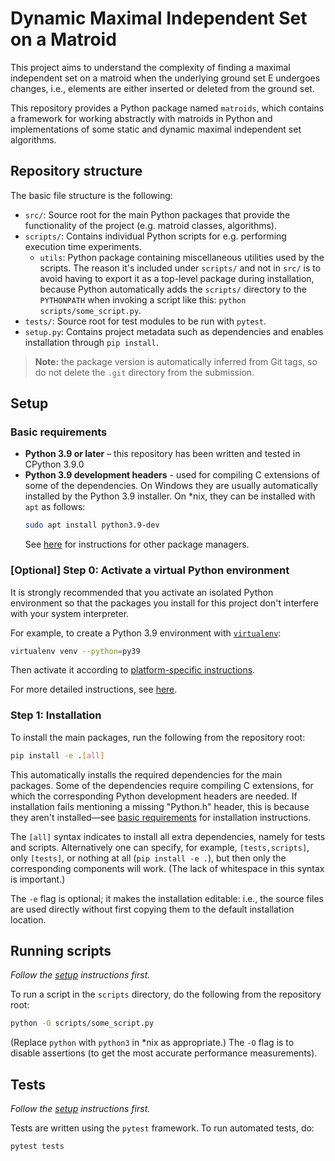  # Dynamic Maximal Independent Set on a Matroid

This project aims to understand the complexity of finding a maximal independent set on a matroid when the underlying ground 
set E undergoes changes, i.e., elements are either inserted or deleted from the ground set. 

This repository provides a Python package named `matroids`, which contains 
a framework for working abstractly with matroids in Python 
and implementations of some static and dynamic maximal independent set algorithms. 


## Repository structure

The basic file structure is the following:

- `src/`: Source root for the main Python packages that provide the functionality of the project (e.g. matroid classes, algorithms).
- `scripts/`: Contains individual Python scripts for e.g. performing execution time experiments.
  - `utils`: Python package containing miscellaneous utilities used by the scripts. The reason it's included under `scripts/` and not in `src/` is to avoid having to export it as a top-level package during installation, because Python automatically adds the `scripts/` directory to the `PYTHONPATH` when invoking a script like this: `python scripts/some_script.py`.
- `tests/`: Source root for test modules to be run with `pytest`.
- `setup.py`: Contains project metadata such as dependencies and enables installation through `pip install`.

> **Note:** the package version is automatically inferred from Git tags, so do not delete the `.git` directory from the submission. 


## Setup

### Basic requirements

- **Python 3.9 or later** –
this repository has been written and tested in CPython 3.9.0
- **Python 3.9 development headers** - used for compiling C extensions of some of the
  dependencies.
  On Windows they are usually automatically installed by the Python 3.9 installer.
  On *nix, they can be installed with `apt` as follows:
  ```bash
  sudo apt install python3.9-dev
  ```
  See [here](https://stackoverflow.com/a/21530768/6117426) for instructions for other package managers.


### [Optional] Step 0: Activate a virtual Python environment

It is strongly recommended that you activate an isolated Python environment
so that the packages you install for this project don't interfere with
your system interpreter.

For example, to create a Python 3.9 environment with [`virtualenv`](https://virtualenv.pypa.io/en/latest/):
```bash
virtualenv venv --python=py39
```
Then activate it according to [platform-specific instructions](https://virtualenv.pypa.io/en/latest/user_guide.html#activators).

For more detailed instructions, see [here](https://virtualenv.pypa.io/en/latest/user_guide.html).


### Step 1: Installation

To install the main packages, run the following from the repository root:
```bash
pip install -e .[all]
```
This automatically installs the required dependencies for the main packages.
Some of the dependencies require compiling C extensions, for which the corresponding Python development headers are needed.
If installation fails mentioning a missing "Python.h" header, this is because they aren't installed—see [basic requirements](#basic-requirements) for installation instructions.

The `[all]` syntax indicates to install all extra dependencies, namely for tests and scripts.
Alternatively one can specify, for example, `[tests,scripts]`, only `[tests]`, or nothing at all (`pip install -e .`), but then only the corresponding components will work.
(The lack of whitespace in this syntax is important.)

The `-e` flag is optional; it makes the installation editable:
i.e., the source files are used directly without first copying them to the default installation location.

## Running scripts

*Follow the [setup](#setup) instructions first.*

To run a script in the `scripts` directory, do the following from the repository root:

```bash
python -O scripts/some_script.py
```

(Replace `python` with `python3` in *nix as appropriate.) 
The `-O` flag is to disable assertions (to get the most accurate performance measurements).


## Tests

*Follow the [setup](#Setup) instructions first.*

Tests are written using the `pytest` framework.
To run automated tests, do:
```bash
pytest tests
```


